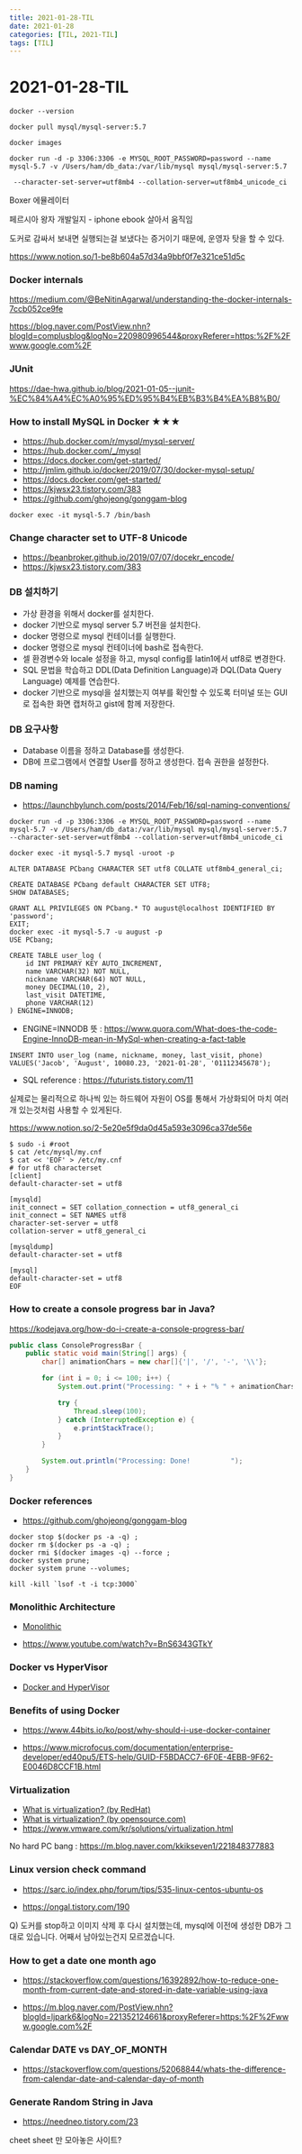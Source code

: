 ```yaml
---
title: 2021-01-28-TIL
date: 2021-01-28
categories: [TIL, 2021-TIL]
tags: [TIL]
---
```


# 2021-01-28-TIL

```
docker --version
```

```
docker pull mysql/mysql-server:5.7
```

```
docker images
```

```
docker run -d -p 3306:3306 -e MYSQL_ROOT_PASSWORD=password --name mysql-5.7 -v /Users/ham/db_data:/var/lib/mysql mysql/mysql-server:5.7
```

```
 --character-set-server=utf8mb4 --collation-server=utf8mb4_unicode_ci
```

Boxer 에뮬레이터

페르시아 왕자 개발일지 - iphone ebook 살아서 움직임

도커로 감싸서 보내면 실행되는걸 보냈다는 증거이기 때문에, 운영자 탓을 할 수 있다.

https://www.notion.so/1-be8b604a57d34a9bbf0f7e321ce51d5c

### Docker internals

https://medium.com/@BeNitinAgarwal/understanding-the-docker-internals-7ccb052ce9fe

https://blog.naver.com/PostView.nhn?blogId=complusblog&logNo=220980996544&proxyReferer=https:%2F%2Fwww.google.com%2F

### JUnit

https://dae-hwa.github.io/blog/2021-01-05--junit-%EC%84%A4%EC%A0%95%ED%95%B4%EB%B3%B4%EA%B8%B0/



### How to install MySQL in Docker ★★★

- https://hub.docker.com/r/mysql/mysql-server/
- https://hub.docker.com/_/mysql
- https://docs.docker.com/get-started/
- http://jmlim.github.io/docker/2019/07/30/docker-mysql-setup/
- https://docs.docker.com/get-started/
- https://kjwsx23.tistory.com/383
- https://github.com/ghojeong/gonggam-blog



```
docker exec -it mysql-5.7 /bin/bash
```

### Change character set to UTF-8 Unicode

- https://beanbroker.github.io/2019/07/07/docekr_encode/
- https://kjwsx23.tistory.com/383

### DB 설치하기

- 가상 환경을 위해서 docker를 설치한다.
- docker 기반으로 mysql server 5.7 버전을 설치한다.
- docker 명령으로 mysql 컨테이너를 실행한다.
- docker 명령으로 mysql 컨테이너에 bash로 접속한다.
- 셀 환경변수와 locale 설정을 하고, mysql config를 latin1에서 utf8로 변경한다.
- SQL 문법을 학습하고 DDL(Data Definition Language)과 DQL(Data Query Language) 예제를 연습한다.
- docker 기반으로 mysql을 설치했는지 여부를 확인할 수 있도록 터미널 또는 GUI로 접속한 화면 캡처하고 gist에 함께 저장한다.

### DB 요구사항

- Database 이름을 정하고 Database를 생성한다.
- DB에 프로그램에서 연결할 User를 정하고 생성한다. 접속 권한을 설정한다.

### DB naming

- https://launchbylunch.com/posts/2014/Feb/16/sql-naming-conventions/

```shell
docker run -d -p 3306:3306 -e MYSQL_ROOT_PASSWORD=password --name mysql-5.7 -v /Users/ham/db_data:/var/lib/mysql mysql/mysql-server:5.7 --character-set-server=utf8mb4 --collation-server=utf8mb4_unicode_ci
```

```shell
docker exec -it mysql-5.7 mysql -uroot -p
```

```mysql
ALTER DATABASE PCbang CHARACTER SET utf8 COLLATE utf8mb4_general_ci;
```

```mysql
CREATE DATABASE PCbang default CHARACTER SET UTF8; 
SHOW DATABASES;
```

```mysql
GRANT ALL PRIVILEGES ON PCbang.* TO august@localhost IDENTIFIED BY 'password'; 
EXIT; 
docker exec -it mysql-5.7 -u august -p
USE PCbang;
```



```mysql
CREATE TABLE user_log (
    id INT PRIMARY KEY AUTO_INCREMENT, 
    name VARCHAR(32) NOT NULL, 
   	nickname VARCHAR(64) NOT NULL,
    money DECIMAL(10, 2),
    last_visit DATETIME, 
    phone VARCHAR(12) 
) ENGINE=INNODB;
```

- ENGINE=INNODB 뜻 : https://www.quora.com/What-does-the-code-Engine-InnoDB-mean-in-MySql-when-creating-a-fact-table

```mysql
INSERT INTO user_log (name, nickname, money, last_visit, phone) VALUES('Jacob', 'August', 10080.23, '2021-01-28', '01112345678');
```

- SQL reference : https://futurists.tistory.com/11

실제로는 물리적으로 하나씩 있는 하드웨어 자원이 OS를 통해서 가상화되어 마치 여러개 있는것처럼 사용할 수 있게된다.

https://www.notion.so/2-5e20e5f9da0d45a593e3096ca37de56e



```shell
$ sudo -i #root
$ cat /etc/mysql/my.cnf
$ cat << 'EOF' > /etc/my.cnf
# for utf8 characterset
[client]
default-character-set = utf8

[mysqld]
init_connect = SET collation_connection = utf8_general_ci
init_connect = SET NAMES utf8
character-set-server = utf8
collation-server = utf8_general_ci

[mysqldump]
default-character-set = utf8

[mysql]
default-character-set = utf8
EOF
```



### How to create a console progress bar in Java?

https://kodejava.org/how-do-i-create-a-console-progress-bar/

```java
public class ConsoleProgressBar {
    public static void main(String[] args) {
        char[] animationChars = new char[]{'|', '/', '-', '\\'};

        for (int i = 0; i <= 100; i++) {
            System.out.print("Processing: " + i + "% " + animationChars[i % 4] + "\r");

            try {
                Thread.sleep(100);
            } catch (InterruptedException e) {
                e.printStackTrace();
            }
        }

        System.out.println("Processing: Done!          ");
    }
}
```



### Docker references

- https://github.com/ghojeong/gonggam-blog

```shell
docker stop $(docker ps -a -q) ;
docker rm $(docker ps -a -q) ;
docker rmi $(docker images -q) --force ;
docker system prune;
docker system prune --volumes;

kill -kill `lsof -t -i tcp:3000`
```

### Monolithic Architecture

- [Monolithic](https://jins-dev.tistory.com/entry/%EC%A0%84%ED%86%B5%EC%9D%98-%EC%86%8C%ED%94%84%ED%8A%B8%EC%9B%A8%EC%96%B4-%EC%95%84%ED%82%A4%ED%85%8D%EC%B2%98-%EB%AA%A8%EB%8D%B8-%EB%AA%A8%EB%86%80%EB%A6%AC%EC%8B%9DMonolithic-%EC%95%84%ED%82%A4%ED%85%8D%EC%B2%98#:~:text=%ED%95%98%EB%82%98%EC%9D%98%20%EC%84%9C%EB%B9%84%EC%8A%A4%20%EB%98%90%EB%8A%94%20%EC%96%B4%ED%94%8C%EB%A6%AC%EC%BC%80%EC%9D%B4%EC%85%98,%EA%B0%80%EC%A7%88%20%EC%88%98%20%EC%9E%88%EB%8B%A4%EB%8A%94%20%EC%A0%90%EC%9D%B4%EB%8B%A4.)

- https://www.youtube.com/watch?v=BnS6343GTkY



### Docker vs HyperVisor

- [Docker and HyperVisor](https://corona-world.tistory.com/15#:~:text=Docker%EB%8A%94%20%EC%BB%A8%ED%85%8C%EC%9D%B4%EB%84%88%20%EA%B8%B0%EB%B0%98%EC%9D%98%20%EC%98%A4%ED%94%88%EC%86%8C%EC%8A%A4%20%EA%B0%80%EC%83%81%ED%99%94%20%ED%94%8C%EB%9E%AB%ED%8F%BC%EC%9D%B4%EB%8B%A4.&text=%EB%8F%99%EC%9E%91%EC%8B%9C%EC%BC%B0%EC%A7%80%EB%A7%8C%20Docker%EB%8A%94%20VM,%EA%B0%80%EC%83%81%ED%99%94%ED%95%98%EC%97%AC%20%EB%8F%99%EC%9E%91%ED%95%9C%EB%8B%A4%EB%8A%94%20%EA%B2%83%EC%9D%B4%EB%8B%A4.)



### Benefits of using Docker

- https://www.44bits.io/ko/post/why-should-i-use-docker-container

- https://www.microfocus.com/documentation/enterprise-developer/ed40pu5/ETS-help/GUID-F5BDACC7-6F0E-4EBB-9F62-E0046D8CCF1B.html



### Virtualization

- [What is virtualization? (by RedHat)](https://www.redhat.com/en/topics/virtualization/what-is-virtualization#:~:text=Virtualization%20is%20technology%20that%20lets,among%20many%20users%20or%20environments.&text=It's%20the%20same%20hardware%2C%20you,more%20of%20it%20more%20efficiently.)
- [What is virtualization? (by opensource.com)](https://opensource.com/resources/virtualization#:~:text=Virtualization%20is%20the%20process%20of,on%20a%20computer%20system%20simultaneously.)
- https://www.vmware.com/kr/solutions/virtualization.html

No hard PC bang : https://m.blog.naver.com/kkikseven1/221848377883

### Linux version check command

- https://sarc.io/index.php/forum/tips/535-linux-centos-ubuntu-os

- https://ongal.tistory.com/190



Q) 도커를 stop하고 이미지 삭제 후 다시 설치했는데, mysql에 이전에 생성한 DB가 그대로 있습니다. 어째서 남아있는건지 모르겠습니다.

### How to get a date one month ago

- https://stackoverflow.com/questions/16392892/how-to-reduce-one-month-from-current-date-and-stored-in-date-variable-using-java

- https://m.blog.naver.com/PostView.nhn?blogId=ljpark6&logNo=221352124661&proxyReferer=https:%2F%2Fwww.google.com%2F

### Calendar DATE vs DAY_OF_MONTH

- https://stackoverflow.com/questions/52068844/whats-the-difference-from-calendar-date-and-calendar-day-of-month

### Generate Random String in Java

- https://needneo.tistory.com/23

cheet sheet 만 모아놓은 사이트?